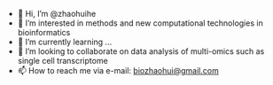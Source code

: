 - 👋 Hi, I’m @zhaohuihe
- 👀 I’m interested in methods and new computational technologies in bioinformatics
- 🌱 I’m currently learning ...
- 💞️ I’m looking to collaborate on data analysis of multi-omics such as single cell transcriptome
- 📫 How to reach me via e-mail: biozhaohui@gmail.com

<!---
zhaohuihe/zhaohuihe is a ✨ special ✨ repository because its `README.md` (this file) appears on your GitHub profile.
You can click the Preview link to take a look at your changes.
--->
